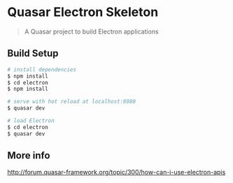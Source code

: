 # Quasar Electron Skeleton

> A Quasar project to build Electron applications

## Build Setup

``` bash
# install dependencies
$ npm install
$ cd electron
$ npm install

# serve with hot reload at localhost:8080
$ quasar dev

# load Electron
$ cd electron
$ quasar dev
```

## More info

http://forum.quasar-framework.org/topic/300/how-can-i-use-electron-apis
